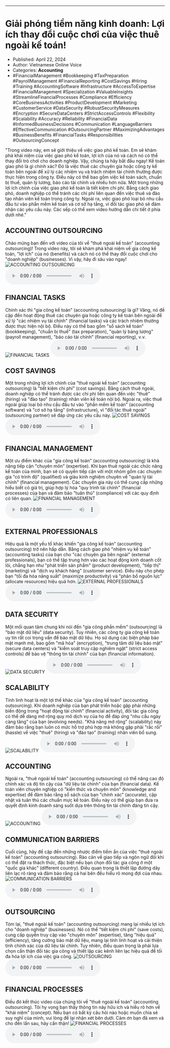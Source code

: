 
---

# Giải phóng tiềm năng kinh doanh: Lợi ích thay đổi cuộc chơi của việc thuê ngoài kế toán!

- Published: April 22, 2024
- Author: Vietnamese Online Voice
- Categories: **Accounting**
- #FinancialManagement #Bookkeeping #TaxPreparation #PayrollManagement #FinancialReporting #CostSavings #Hiring #Training #AccountingSoftware #Infrastructure #AccessToExpertise #FinancialManagement #Specialization #ValuableInsights #StreamlineFinancialProcesses #Compliance #Efficiency #CoreBusinessActivities #ProductDevelopment #Marketing #CustomerService #DataSecurity #RobustSecurityMeasures #Encryption #SecureDataCenters #StrictAccessControls #Flexibility #Scalability #Accuracy #Reliability #FinancialData #InformedBusinessDecisions #Communication #LanguageBarriers #EffectiveCommunication #OutsourcingPartner #MaximizingAdvantages #BusinessBenefits #FinancialTasks #Responsibilities #OutsourcingConcept

"Trong video này, em sẽ giới thiệu về việc giao phó kế toán. Em sẽ khám phá khái niệm của việc giao phó kế toán, lợi ích của nó và cách nó có thể thay đổi trò chơi cho doanh nghiệp. Vậy, chúng ta hãy bắt đầu ngay! Kế toán giao phó là gì chính xác? Đó là việc thuê các chuyên gia hoặc công ty kế toán bên ngoài để xử lý các nhiệm vụ và trách nhiệm tài chính thường được thực hiện trong công ty. Điều này có thể bao gồm việc kế toán sách, chuẩn bị thuế, quản lý lương, báo cáo tài chính và nhiều hơn nữa. Một trong những lợi ích chính của việc giao phó kế toán là tiết kiệm chi phí. Bằng cách giao phó, doanh nghiệp có thể tránh các chi phí liên quan đến việc thuê và đào tạo nhân viên kế toán trong công ty. Ngoài ra, việc giao phó loại bỏ nhu cầu đầu tư vào phần mềm kế toán và cơ sở hạ tầng, vì đối tác giao phó sẽ đảm nhận các yêu cầu này. Các sếp có thể xem video hướng dẫn chi tiết ở phía dưới nhé."


## ACCOUNTING OUTSOURCING

Chào mừng bạn đến với video của tôi về "thuê ngoài kế toán" (accounting outsourcing)! Trong video này, tôi sẽ khám phá khái niệm về gia công kế toán, "lợi ích" của nó (benefits) và cách nó có thể thay đổi cuộc chơi cho "doanh nghiệp" (businesses). Vì vậy, hãy đi sâu vào ngay!
![ACCOUNTING OUTSOURCING](https://http-archiver-apis-production-80.schnworks.com/storage/images/transitions/2024-04-22/transition--6433338960-Montserrat-Bold-283593.jpg)
<audio controls>
    <source src="https://http-archiver-apis-production-80.schnworks.com/storage/audio/file-12476041828.mp3" type="audio/mpeg">
</audio>



## FINANCIAL TASKS

Chính xác thì "gia công kế toán" (accounting outsourcing) là gì? Vâng, nó đề cập đến hoạt động thuê các chuyên gia hoặc công ty kế toán bên ngoài để xử lý "các nhiệm vụ tài chính" (financial tasks) và các trách nhiệm thường được thực hiện nội bộ. Điều này có thể bao gồm "sổ sách kế toán" (bookkeeping), "chuẩn bị thuế" (tax preparation), "quản lý bảng lương" (payroll management), "báo cáo tài chính" (financial reporting), v.v.
![FINANCIAL TASKS](https://http-archiver-apis-production-80.schnworks.com/storage/images/transitions/2024-04-22/transition--10025740270-Montserrat-Bold-7B1FA2.jpg)
<audio controls>
    <source src="https://http-archiver-apis-production-80.schnworks.com/storage/audio/file-2848069863.mp3" type="audio/mpeg">
</audio>



## COST SAVINGS

Một trong những lợi ích chính của "thuê ngoài kế toán" (accounting outsourcing) là "tiết kiệm chi phí" (cost savings). Bằng cách thuê ngoài, doanh nghiệp có thể tránh được các chi phí liên quan đến việc "thuê" (hiring) và "đào tạo" (training) nhân viên kế toán nội bộ. Ngoài ra, việc thuê ngoài giúp loại bỏ nhu cầu đầu tư vào "phần mềm kế toán" (accounting software) và "cơ sở hạ tầng" (infrastructure), vì "đối tác thuê ngoài" (outsourcing partner) sẽ đáp ứng các yêu cầu này.
![COST SAVINGS](https://http-archiver-apis-production-80.schnworks.com/storage/images/transitions/2024-04-22/transition--4581927174-Montserrat-Black-7B1FA2.jpg)
<audio controls>
    <source src="https://http-archiver-apis-production-80.schnworks.com/storage/audio/file-10699761590.mp3" type="audio/mpeg">
</audio>



## FINANCIAL MANAGEMENT

Một ưu điểm khác của "gia công kế toán" (accounting outsourcing) là khả năng tiếp cận "chuyên môn" (expertise). Khi bạn thuê ngoài các chức năng kế toán của mình, bạn sẽ có quyền tiếp cận với một nhóm gồm các chuyên gia "có trình độ" (qualified) và giàu kinh nghiệm chuyên về "quản lý tài chính" (financial management). Các chuyên gia này có thể cung cấp những hiểu biết có giá trị, giúp hợp lý hóa "quy trình tài chính" (financial processes) của bạn và đảm bảo "tuân thủ" (compliance) với các quy định có liên quan.
![FINANCIAL MANAGEMENT](https://http-archiver-apis-production-80.schnworks.com/storage/images/transitions/2024-04-22/transition-16948296309-Montserrat-Thin-512DA8.jpg)
<audio controls>
    <source src="https://http-archiver-apis-production-80.schnworks.com/storage/audio/file-48916822249.mp3" type="audio/mpeg">
</audio>



## EXTERNAL PROFESSIONALS

Hiệu quả là một yếu tố khác khiến "gia công kế toán" (accounting outsourcing) trở nên hấp dẫn. Bằng cách giao phó "nhiệm vụ kế toán" (accounting tasks) của bạn cho "các chuyên gia bên ngoài" (external professionals), bạn có thể tập trung hơn vào các hoạt động kinh doanh cốt lõi, chẳng hạn như "phát triển sản phẩm" (product development), "tiếp thị" (marketing) và "dịch vụ khách hàng" (customer service). Điều này cho phép bạn "tối đa hóa năng suất" (maximize productivity) và "phân bổ nguồn lực" (allocate resources) hiệu quả hơn.
![EXTERNAL PROFESSIONALS](https://http-archiver-apis-production-80.schnworks.com/storage/images/transitions/2024-04-22/transition-7163419496-Montserrat-Black-673AB7.jpg)
<audio controls>
    <source src="https://http-archiver-apis-production-80.schnworks.com/storage/audio/file-265615453.mp3" type="audio/mpeg">
</audio>



## DATA SECURITY

Một mối quan tâm chung khi nói đến "gia công phần mềm" (outsourcing) là "bảo mật dữ liệu" (data security). Tuy nhiên, các công ty gia công kế toán uy tín rất coi trọng vấn đề bảo mật dữ liệu. Họ sử dụng các biện pháp bảo mật mạnh mẽ, bao gồm "mã hóa" (encryption), "trung tâm dữ liệu bảo mật" (secure data centers) và "kiểm soát truy cập nghiêm ngặt" (strict access controls) để bảo vệ "thông tin tài chính" của bạn (financial information).
![DATA SECURITY](https://http-archiver-apis-production-80.schnworks.com/storage/images/transitions/2024-04-22/transition--16963329229-Montserrat-Regular-004895.jpg)
<audio controls>
    <source src="https://http-archiver-apis-production-80.schnworks.com/storage/audio/file-47697112807.mp3" type="audio/mpeg">
</audio>



## SCALABILITY

Tính linh hoạt là một lợi thế khác của "gia công kế toán" (accounting outsourcing). Khi doanh nghiệp của bạn phát triển hoặc gặp phải những biến động trong "hoạt động tài chính" (financial activity), đối tác gia công có thể dễ dàng mở rộng quy mô dịch vụ của họ để đáp ứng "nhu cầu ngày càng tăng" của bạn (evolving needs). "Khả năng mở rộng" (scalability) này đảm bảo rằng bạn luôn có mức hỗ trợ phù hợp mà không gặp phải "rắc rối" (hassle) về việc "thuê" (hiring) và "đào tạo" (training) nhân viên bổ sung.
![SCALABILITY](https://http-archiver-apis-production-80.schnworks.com/storage/images/transitions/2024-04-22/transition-9850140757-Montserrat-ExtraBold-283593.jpg)
<audio controls>
    <source src="https://http-archiver-apis-production-80.schnworks.com/storage/audio/file-9591930361.mp3" type="audio/mpeg">
</audio>



## ACCOUNTING

Ngoài ra, "thuê ngoài kế toán" (accounting outsourcing) có thể nâng cao độ chính xác và độ tin cậy của "dữ liệu tài chính" của bạn (financial data). Kế toán viên chuyên nghiệp có "kiến thức và chuyên môn" (knowledge and expertise) để đảm bảo rằng sổ sách của bạn "chính xác" (accurate), cập nhật và tuân thủ các chuẩn mực kế toán. Điều này có thể giúp bạn đưa ra quyết định kinh doanh sáng suốt dựa trên thông tin tài chính đáng tin cậy.
![ACCOUNTING](https://http-archiver-apis-production-80.schnworks.com/storage/images/transitions/2024-04-22/transition--6903952128-Montserrat-Regular-512DA8.jpg)
<audio controls>
    <source src="https://http-archiver-apis-production-80.schnworks.com/storage/audio/file-39297179657.mp3" type="audio/mpeg">
</audio>



## COMMUNICATION BARRIERS

Cuối cùng, hãy đề cập đến những nhược điểm tiềm ẩn của việc "thuê ngoài kế toán" (accounting outsourcing). Rào cản về giao tiếp và ngôn ngữ đôi khi có thể đặt ra thách thức, đặc biệt nếu bạn chọn đối tác gia công ở một "quốc gia khác" (different country). Điều quan trọng là thiết lập đường dây liên lạc rõ ràng và đảm bảo rằng cả hai bên đều hiểu rõ mong đợi của nhau.
![COMMUNICATION BARRIERS](https://http-archiver-apis-production-80.schnworks.com/storage/images/transitions/2024-04-22/transition--12600584284-Montserrat-Thin-283593.jpg)
<audio controls>
    <source src="https://http-archiver-apis-production-80.schnworks.com/storage/audio/file-10876218647.mp3" type="audio/mpeg">
</audio>



## OUTSOURCING

Tóm lại, "thuê ngoài kế toán" (accounting outsourcing) mang lại nhiều lợi ích cho "doanh nghiệp" (businesses). Nó có thể "tiết kiệm chi phí" (save costs), cung cấp quyền truy cập vào "chuyên môn" (expertise), tăng "hiệu quả" (efficiency), tăng cường bảo mật dữ liệu, mang lại tính linh hoạt và cải thiện tính chính xác của dữ liệu tài chính. Tuy nhiên, điều quan trọng là phải lựa chọn cẩn thận đối tác gia công và thiết lập các kênh liên lạc hiệu quả để tối đa hóa lợi ích của việc gia công.
![OUTSOURCING](https://http-archiver-apis-production-80.schnworks.com/storage/images/transitions/2024-04-22/transition--24446809835-Montserrat-Thin-1A237E.jpg)
<audio controls>
    <source src="https://http-archiver-apis-production-80.schnworks.com/storage/audio/file-30144833891.mp3" type="audio/mpeg">
</audio>



## FINANCIAL PROCESSES

Điều đó kết thúc video của chúng tôi về "thuê ngoài kế toán" (accounting outsourcing). Tôi hy vọng bạn thấy thông tin này hữu ích và hiểu rõ hơn về "khái niệm" (concept). Nếu bạn có bất kỳ câu hỏi nào hoặc muốn chia sẻ suy nghĩ của mình, vui lòng để lại nhận xét bên dưới. Cảm ơn bạn đã xem và cho đến lần sau, hãy cẩn thận!
![FINANCIAL PROCESSES](https://http-archiver-apis-production-80.schnworks.com/storage/images/transitions/2024-04-22/transition--27522671324-Montserrat-Thin-512DA8.jpg)
<audio controls>
    <source src="https://http-archiver-apis-production-80.schnworks.com/storage/audio/file-595352886.mp3" type="audio/mpeg">
</audio>

